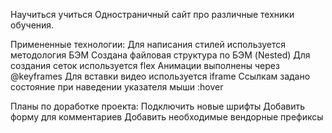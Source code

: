 Научиться учиться
Одностраничный сайт про различные техники обучения.

Примененные технологии:
Для написания стилей используется методология БЭМ
Создана файловая структура по БЭМ (Nested)
Для создания сеток используется flex
Анимации выполнены через @keyframes
Для вставки видео используется iframe
Ссылкам задано состояние при наведении указателя мыши :hover

Планы по доработке проекта:
Подключить новые шрифты
Добавить форму для комментариев
Добавить необходимые вендорные префиксы



